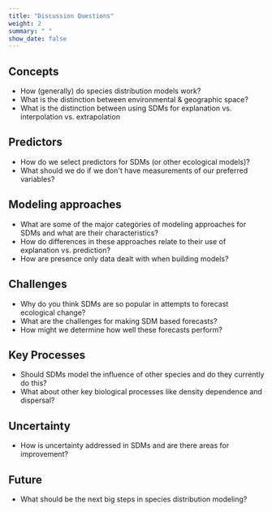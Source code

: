 ```yaml
---
title: "Discussion Questions"
weight: 2
summary: " "
show_date: false
---
```


## Concepts

* How (generally) do species distribution models work?
* What is the distinction between environmental & geographic space?
* What is the distinction between using SDMs for explanation vs. interpolation vs. extrapolation

## Predictors

* How do we select predictors for SDMs (or other ecological models)?
* What should we do if we don't have measurements of our preferred variables?

## Modeling approaches

* What are some of the major categories of modeling approaches for SDMs and what
  are their characteristics?
* How do differences in these approaches relate to their use of explanation vs. prediction?
* How are presence only data dealt with when building models?

## Challenges

* Why do you think SDMs are so popular in attempts to forecast ecological change?
* What are the challenges for making SDM based forecasts?
* How might we determine how well these forecasts perform?

## Key Processes

* Should SDMs model the influence of other species and do they currently do this?
* What about other key biological processes like density dependence and dispersal?

## Uncertainty

* How is uncertainty addressed in SDMs and are there areas for improvement?

## Future

* What should be the next big steps in species distribution modeling?
